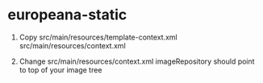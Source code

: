 # europeana-static

1. Copy src/main/resources/template-context.xml src/main/resources/context.xml 

2. Change src/main/resources/context.xml 
    imageRepository should point to top of your image tree
    
  
